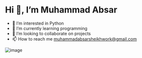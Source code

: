 # Hi 👋, I’m Muhammad Absar
- 👀 I’m interested in Python
- 🌱 I’m currently learning programming
- 💞️ I’m looking to collaborate on projects
- 📫 How to reach me muhammadabsarsheikhwork@gmail.com







![image](https://github.com/user-attachments/assets/54a4fa96-a623-4e16-bf08-637b831a432b)
<!---
muhammadabsarsheikh/muhammadabsarsheikh is a ✨ special ✨ repository because its `README.md` (this file) appears on your GitHub profile.
You can click the Preview link to take a look at your changes.
--->
